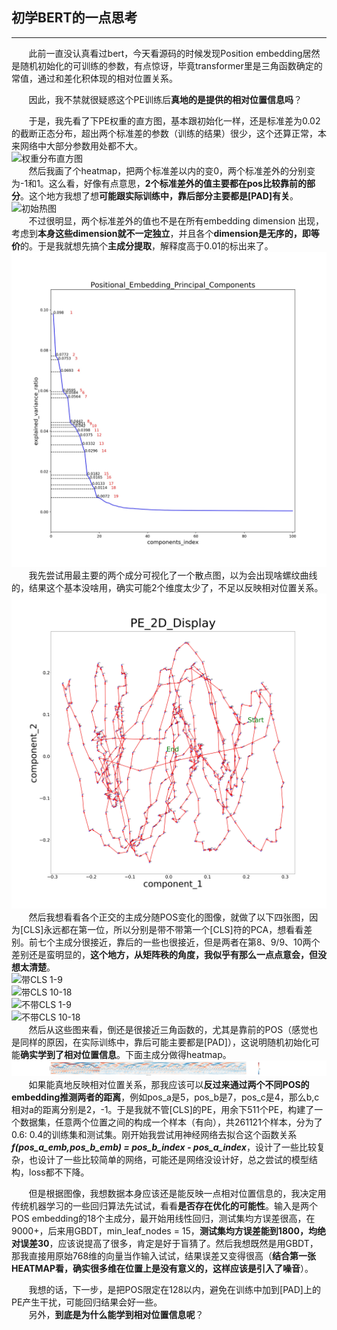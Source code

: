 ## 初学BERT的一点思考
---

&#160; &#160; &#160; &#160;此前一直没认真看过bert，今天看源码的时候发现Position embedding居然是随机初始化的可训练的参数，有点惊讶，毕竟transformer里是三角函数确定的常值，通过和差化积体现的相对位置关系。  

&#160; &#160; &#160; &#160;因此，我不禁就很疑惑这个PE训练后**真地的是提供的相对位置信息吗**？  

&#160; &#160; &#160; &#160;于是，我先看了下PE权重的直方图，基本跟初始化一样，还是标准差为0.02的截断正态分布，超出两个标准差的参数（训练的结果）很少，这个还算正常，本来网络中大部分参数用处都不大。  
![权重分布直方图](https://github.com/Lintianqianjin/NLP-models/blob/master/BERT/PE_IMG/distriution.jpg)  
&#160; &#160; &#160; &#160;然后我画了个heatmap，把两个标准差以内的变0，两个标准差外的分别变为-1和1。这么看，好像有点意思，**2个标准差外的值主要都在pos比较靠前的部分**。这个地方我想了想**可能跟实际训练中，靠后部分主要都是\[PAD\]有关**。  
![初始热图](https://github.com/Lintianqianjin/NLP-models/blob/master/BERT/PE_IMG/Positional_Embedding_value.jpg)  
&#160; &#160; &#160; &#160;不过很明显，两个标准差外的值也不是在所有embedding dimension 出现，考虑到**本身这些dimension就不一定独立**，并且各个**dimension是无序的，即等价**的。于是我就想先搞个**主成分提取**，解释度高于0.01的标出来了。  
![主成分解释度](https://github.com/Lintianqianjin/NLP-models/blob/master/BERT/PE_IMG/component_ratio.jpg)  
&#160; &#160; &#160; &#160;我先尝试用最主要的两个成分可视化了一个散点图，以为会出现啥螺纹曲线的，结果这个基本没啥用，确实可能2个维度太少了，不足以反映相对位置关系。  
![PCA 2-D](https://github.com/Lintianqianjin/NLP-models/blob/master/BERT/PE_IMG/PE_PCA_2D.jpg)  
&#160; &#160; &#160; &#160;然后我想看看各个正交的主成分随POS变化的图像，就做了以下四张图，因为\[CLS\]永远都在第一位，所以分别是带不带第一个\[CLS\]符的PCA，想看看差别。前七个主成分很接近，靠后的一些也很接近，但是两者在第8、9/9、10两个差别还是蛮明显的，**这个地方，从矩阵秩的角度，我似乎有那么一点点意会，但没想太清楚**。  
![带CLS 1-9](https://github.com/Lintianqianjin/NLP-models/blob/master/BERT/PE_IMG/pos_component_value_with_cls_1-9.jpg)  
![带CLS 10-18](https://github.com/Lintianqianjin/NLP-models/blob/master/BERT/PE_IMG/pos_component_value_with_cls_10-18.jpg)  
![不带CLS 1-9](https://github.com/Lintianqianjin/NLP-models/blob/master/BERT/PE_IMG/pos_component_value_without_cls_1-9.jpg)  
![不带CLS 10-18](https://github.com/Lintianqianjin/NLP-models/blob/master/BERT/PE_IMG/pos_component_value_without_cls_10-18.jpg)  
&#160; &#160; &#160; &#160;然后从这些图来看，倒还是很接近三角函数的，尤其是靠前的POS（感觉也是同样的原因，在实际训练中，靠后可能主要都是\[PAD\]），这说明随机初始化可能**确实学到了相对位置信息**。下面主成分做得heatmap。  
![PCA 热图](https://github.com/Lintianqianjin/NLP-models/blob/master/BERT/PE_IMG/Positional_Embedding_value_PCA_T.jpg)  
&#160; &#160; &#160; &#160;如果能真地反映相对位置关系，那我应该可以**反过来通过两个不同POS的embedding推测两者的距离**，例如pos_a是5，pos_b是7，pos_c是4，那么b,c相对a的距离分别是2，-1。于是我就不管\[CLS\]的PE，用余下511个PE，构建了一个数据集，任意两个位置之间的构成一个样本（有向），共261121个样本，分为了0.6: 0.4的训练集和测试集。刚开始我尝试用神经网络去拟合这个函数关系***f(pos_a_emb,pos_b_emb) = pos_b_index - pos_a_index***，设计了一些比较复杂，也设计了一些比较简单的网络，可能还是网络没设计好，总之尝试的模型结构，loss都不下降。  

&#160; &#160; &#160; &#160;但是根据图像，我想数据本身应该还是能反映一点相对位置信息的，我决定用传统机器学习的一些回归算法先试试，看看**是否存在优化的可能性**。输入是两个POS embedding的18个主成分，最开始用线性回归，测试集均方误差很高，在9000+，后来用GBDT，min_leaf_nodes = 15，**测试集均方误差能到1800，均绝对误差30**，应该说提高了很多，肯定是好于盲猜了。然后我想既然是用GBDT，那我直接用原始768维的向量当作输入试试，结果误差又变得很高（**结合第一张HEATMAP看，确实很多维在位置上是没有意义的，这样应该是引入了噪音**）。  

&#160; &#160; &#160; &#160;我想的话，下一步，是把POS限定在128以内，避免在训练中加到[PAD]上的PE产生干扰，可能回归结果会好一些。  
&#160; &#160; &#160; &#160;另外，**到底是为什么能学到相对位置信息呢**？  
